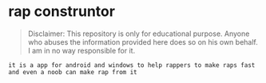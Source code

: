 # rap construntor
> Disclaimer: This repository is only for educational purpose. Anyone who abuses the information provided here does so on his own behalf. I am in no way responsible for it.

```
it is a app for android and windows to help rappers to make raps fast and even a noob can make rap from it




```


